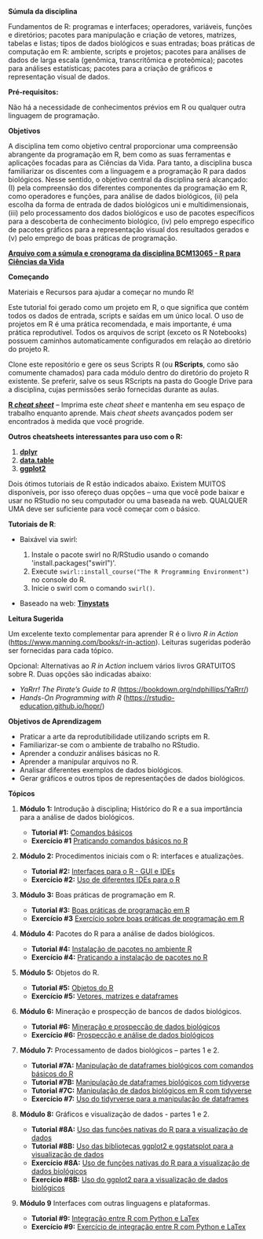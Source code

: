 **Súmula da disciplina**

Fundamentos de R: programas e interfaces; operadores, variáveis, funções e diretórios; pacotes para manipulação e criação de vetores, matrizes, tabelas e listas; tipos de dados biológicos e suas entradas; boas práticas de computação em R: ambiente, scripts e projetos; pacotes para análises de dados de larga escala (genômica, transcritômica e proteômica); pacotes para análises estatísticas; pacotes para a criação de gráficos e representação visual de dados.

**Pré-requisitos:**

Não há a necessidade de conhecimentos prévios em R ou qualquer outra linguagem de programação.

**Objetivos**

A disciplina tem como objetivo central proporcionar uma compreensão abrangente da programação em R, bem como as suas ferramentas e aplicações focadas para as Ciências da Vida. Para tanto, a disciplina busca familiarizar os discentes com a linguagem e a programação R para dados biológicos. Nesse sentido, o objetivo central da disciplina será alcançado: (I) pela compreensão dos diferentes componentes da programação em R, como operadores e funções, para análise de dados biológicos, (ii) pela escolha da forma de entrada de dados biológicos uni e multidimensionais, (iii) pelo processamento dos dados biológicos e uso de pacotes específicos para a descoberta de conhecimento biológico, (iv) pelo emprego específico de pacotes gráficos para a representação visual dos resultados gerados e (v) pelo emprego de boas práticas de programação.

**[Arquivo com a súmula e cronograma da disciplina BCM13065 - R para Ciências da Vida](Conteudo_programatico_e_cronograma_BCM13065.pdf)**

**Começando**

Materiais e Recursos para ajudar a começar no mundo R!

Este tutorial foi gerado como um projeto em R, o que significa que contém todos os dados de entrada, scripts e saídas em um único local. O uso de projetos em R é uma prática recomendada, e mais importante, é uma prática reprodutível. Todos os arquivos de script (exceto os R Notebooks) possuem caminhos automaticamente configurados em relação ao diretório do projeto R.

Clone este repositório e gere os seus Scripts R (ou **RScripts**, como são comumente chamados) para cada módulo dentro do diretório do projeto R existente. Se preferir, salve os seus RScripts na pasta do Google Drive para a disciplina, cujas permissões serão fornecidas durante as aulas. 

**[R *cheat sheet*](https://github.com/bonattod/R-para-Ciencias-da-Vida/blob/main/base-r-cheat-sheet.pdf)** – Imprima este *cheat sheet* e mantenha em seu espaço de trabalho enquanto aprende. Mais *cheat sheets* avançados podem ser encontrados à medida que você progride.

**Outros cheatsheets interessantes para uso com o R:**
   1. **[dplyr](dplyr_cheat_sheet.pdf)**
   2. **[data.table](data_table_cheat_sheet.pdf)**
   3. **[ggplot2](ggplot2_cheat_sheet.pdf)** 

Dois ótimos tutoriais de R estão indicados abaixo. Existem MUITOS disponíveis, por isso ofereço duas opções – uma que você pode baixar e usar no RStudio no seu computador ou uma baseada na web. QUALQUER UMA deve ser suficiente para você começar com o básico.

**Tutoriais de R**:

* Baixável via swirl:
   1. Instale o pacote swirl no R/RStudio usando o comando 'install.packages("swirl")'.
   2. Execute `swirl::install_course("The R Programming Environment")` no console do R.
   3. Inicie o swirl com o comando `swirl()`.

* Baseado na web: **[Tinystats](https://tinystats.github.io/teacups-giraffes-and-statistics/index.html)**

**Leitura Sugerida**

Um excelente texto complementar para aprender R é o livro *R in Action* (https://www.manning.com/books/r-in-action). Leituras sugeridas poderão ser fornecidas para cada tópico.

Opcional: Alternativas ao *R in Action* incluem vários livros GRATUITOS sobre R. Duas opções são indicadas abaixo: 
* *YaRrr! The Pirate’s Guide to R* (https://bookdown.org/ndphillips/YaRrr/)
* *Hands-On Programming with R* (https://rstudio-education.github.io/hopr/)

**Objetivos de Aprendizagem**
* Praticar a arte da reprodutibilidade utilizando scripts em R.
* Familiarizar-se com o ambiente de trabalho no RStudio.
* Aprender a conduzir análises básicas no R.
* Aprender a manipular arquivos no R.
* Analisar diferentes exemplos de dados biológicos.
* Gerar gráficos e outros tipos de representações de dados biológicos.

**Tópicos**
1. **Módulo 1:** Introdução à disciplina; Histórico do R e a sua importância para a análise de dados biológicos.
   * **Tutorial #1:** [Comandos básicos](RScripts/Tutorial_1.R)
   * **Exercício #1** [Praticando comandos básicos no R](Exercicios/Exercício_1_R.pdf)
   
2. **Módulo 2:** Procedimentos iniciais com o R: interfaces e atualizações.
   * **Tutorial #2:** [Interfaces para o R - GUI e IDEs](RScripts/Tutorial_2.pdf)
   * **Exercício #2:** [Uso de diferentes IDEs para o R](Exercicios/Exercício_2_R.pdf)  

3. **Módulo 3:** Boas práticas de programação em R.
   * **Tutorial #3:** [Boas práticas de programação em R](RScripts/Tutorial_3.R)
   * **Exercício #3** [Exercício sobre boas práticas de programação em R](Exercicios/Exercício_3_R.pdf)

5. **Módulo 4:** Pacotes do R para a análise de dados biológicos.
   * **Tutorial #4:** [Instalação de pacotes no ambiente R](RScripts/Tutorial_4.R)
   * **Exercício #4:** [Praticando a instalação de pacotes no R](Exercicios/Exercício_4_R.pdf)

6. **Módulo 5:** Objetos do R.
   * **Tutorial #5:** [Objetos do R](RScripts/Tutorial_5.R)
   * **Exercício #5:** [Vetores, matrizes e dataframes](Exercicios/Exercício_5_R.pdf)

7. **Módulo 6:** Mineração e prospecção de bancos de dados biológicos.
   * **Tutorial #6:** [Mineração e prospecção de dados biológicos](RScripts/Tutorial_6.R)
   * **Exercício #6:** [Prospecção e análise de dados biológicos](Exercicios/Exercício_6_R.pdf)

8. **Módulo 7:** Processamento de dados biológicos – partes 1 e 2.
   * **Tutorial #7A:** [Manipulação de dataframes biológicos com comandos básicos do R](RScripts/Tutorial_7A.R)
   * **Tutorial #7B:** [Manipulação de dataframes biológicos com tidyverse](RScripts/Tutorial_7B.R)
   * **Tutorial #7C:** [Manipulação de dados biológicos em R com tidyverse](RScripts/Tutorial_7C.R)
   * **Exercício #7:** [Uso do tidyrverse para a manipulação de dataframes](Exercicios/Exercício_7_R.pdf)

9. **Módulo 8:** Gráficos e visualização de dados - partes 1 e 2.
   * **Tutorial #8A:** [Uso das funções nativas do R para a visualização de dados](RScripts/Tutorial_8A.R)
   * **Tutorial #8B:** [Uso das bibliotecas ggplot2 e ggstatsplot para a visualização de dados](RScripts/Tutorial_8B.R)
   * **Exercício #8A:** [Uso de funções nativas do R para a visualização de dados biológicos](Exercicios/Exercício_8A_R.pdf)
   * **Exercício #8B:** [Uso do ggplot2 para a visualização de dados biológicos](Exercicios/Exercício_8B_R.pdf)

10. **Módulo 9** Interfaces com outras linguagens e plataformas.
    * **Tutorial #9:** [Integração entre R com Python e LaTex](RScripts/Tutorial_9.R)
    * **Exercício #9:** [Exercício de integração entre R com Python e LaTex](Exercicios/Exercício_9_R.pdf) 

